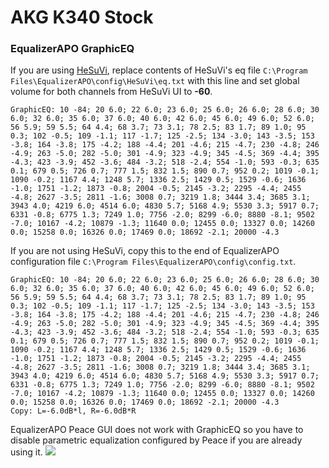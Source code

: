 # AKG K340 Stock
### EqualizerAPO GraphicEQ
If you are using [HeSuVi](https://sourceforge.net/projects/hesuvi/), replace contents of HeSuVi's eq file `C:\Program Files\EqualizerAPO\config\HeSuVi\eq.txt` with this line and set global volume for both channels from HeSuVi UI to **-60**.
```
GraphicEQ: 10 -84; 20 6.0; 22 6.0; 23 6.0; 25 6.0; 26 6.0; 28 6.0; 30 6.0; 32 6.0; 35 6.0; 37 6.0; 40 6.0; 42 6.0; 45 6.0; 49 6.0; 52 6.0; 56 5.9; 59 5.5; 64 4.4; 68 3.7; 73 3.1; 78 2.5; 83 1.7; 89 1.0; 95 0.3; 102 -0.5; 109 -1.1; 117 -1.7; 125 -2.5; 134 -3.0; 143 -3.5; 153 -3.8; 164 -3.8; 175 -4.2; 188 -4.4; 201 -4.6; 215 -4.7; 230 -4.8; 246 -4.9; 263 -5.0; 282 -5.0; 301 -4.9; 323 -4.9; 345 -4.5; 369 -4.4; 395 -4.3; 423 -3.9; 452 -3.6; 484 -3.2; 518 -2.4; 554 -1.0; 593 -0.3; 635 0.1; 679 0.5; 726 0.7; 777 1.5; 832 1.5; 890 0.7; 952 0.2; 1019 -0.1; 1090 -0.2; 1167 4.4; 1248 5.7; 1336 2.5; 1429 0.5; 1529 -0.6; 1636 -1.0; 1751 -1.2; 1873 -0.8; 2004 -0.5; 2145 -3.2; 2295 -4.4; 2455 -4.8; 2627 -3.5; 2811 -1.6; 3008 0.7; 3219 1.8; 3444 3.4; 3685 3.1; 3943 4.0; 4219 6.0; 4514 6.0; 4830 5.7; 5168 4.9; 5530 3.3; 5917 0.7; 6331 -0.8; 6775 1.3; 7249 1.0; 7756 -2.0; 8299 -6.0; 8880 -8.1; 9502 -7.0; 10167 -4.2; 10879 -1.3; 11640 0.0; 12455 0.0; 13327 0.0; 14260 0.0; 15258 0.0; 16326 0.0; 17469 0.0; 18692 -2.1; 20000 -4.3
```
If you are not using HeSuVi, copy this to the end of EqualizerAPO configuration file `C:\Program Files\EqualizerAPO\config\config.txt`.
```
GraphicEQ: 10 -84; 20 6.0; 22 6.0; 23 6.0; 25 6.0; 26 6.0; 28 6.0; 30 6.0; 32 6.0; 35 6.0; 37 6.0; 40 6.0; 42 6.0; 45 6.0; 49 6.0; 52 6.0; 56 5.9; 59 5.5; 64 4.4; 68 3.7; 73 3.1; 78 2.5; 83 1.7; 89 1.0; 95 0.3; 102 -0.5; 109 -1.1; 117 -1.7; 125 -2.5; 134 -3.0; 143 -3.5; 153 -3.8; 164 -3.8; 175 -4.2; 188 -4.4; 201 -4.6; 215 -4.7; 230 -4.8; 246 -4.9; 263 -5.0; 282 -5.0; 301 -4.9; 323 -4.9; 345 -4.5; 369 -4.4; 395 -4.3; 423 -3.9; 452 -3.6; 484 -3.2; 518 -2.4; 554 -1.0; 593 -0.3; 635 0.1; 679 0.5; 726 0.7; 777 1.5; 832 1.5; 890 0.7; 952 0.2; 1019 -0.1; 1090 -0.2; 1167 4.4; 1248 5.7; 1336 2.5; 1429 0.5; 1529 -0.6; 1636 -1.0; 1751 -1.2; 1873 -0.8; 2004 -0.5; 2145 -3.2; 2295 -4.4; 2455 -4.8; 2627 -3.5; 2811 -1.6; 3008 0.7; 3219 1.8; 3444 3.4; 3685 3.1; 3943 4.0; 4219 6.0; 4514 6.0; 4830 5.7; 5168 4.9; 5530 3.3; 5917 0.7; 6331 -0.8; 6775 1.3; 7249 1.0; 7756 -2.0; 8299 -6.0; 8880 -8.1; 9502 -7.0; 10167 -4.2; 10879 -1.3; 11640 0.0; 12455 0.0; 13327 0.0; 14260 0.0; 15258 0.0; 16326 0.0; 17469 0.0; 18692 -2.1; 20000 -4.3
Copy: L=-6.0dB*l, R=-6.0dB*R
```
EqualizerAPO Peace GUI does not work with GraphicEQ so you have to disable parametric equalization configured by Peace if you are already using it.
![](https://raw.githubusercontent.com/jaakkopasanen/AutoEq/master/results/Innerfidelity%202017/innerfidelity/onear/AKG%20K340%20Stock/AKG%20K340%20Stock.png)
